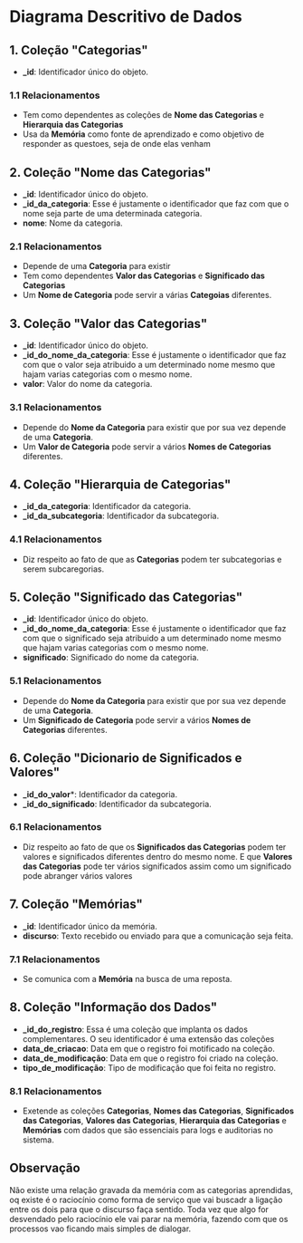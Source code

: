 # Diagrama Descritivo de Dados

## 1. **Coleção "Categorias"**

- **_id**: Identificador único do objeto.

### 1.1 Relacionamentos

- Tem como dependentes as coleções de **Nome das Categorias** e **Hierarquia das Categorias**
- Usa da **Memória** como fonte de aprendizado e como objetivo de responder as questoes, seja de onde elas venham

## 2. **Coleção "Nome das Categorias"**

- **_id**: Identificador único do objeto.
- **_id_da_categoria**: Esse é justamente o identificador que faz com que o nome seja parte de uma determinada categoria.
- **nome**: Nome da categoria.

### 2.1 Relacionamentos

- Depende de uma **Categoria** para existir
- Tem como dependentes **Valor das Categorias** e **Significado das Categorias**
- Um **Nome de Categoria** pode servir a várias **Categoias** diferentes.

## 3. **Coleção "Valor das Categorias"**

- **_id**: Identificador único do objeto.
- **_id_do_nome_da_categoria**: Esse é justamente o identificador que faz com que o valor seja atribuido a um determinado nome mesmo que hajam varias categorias com o mesmo nome.
- **valor**: Valor do nome da categoria.

### 3.1 Relacionamentos

- Depende do **Nome da Categoria** para existir que por sua vez depende de uma **Categoria**.
- Um **Valor de Categoria** pode servir a vários **Nomes de Categorias** diferentes.

## 4. **Coleção "Hierarquia de Categorias"**

- **_id_da_categoria**: Identificador da categoria.
- **_id_da_subcategoria**: Identificador da subcategoria.

### 4.1 Relacionamentos

- Diz respeito ao fato de que as **Categorias** podem ter subcategorias e serem subcaregorias.

## 5. **Coleção "Significado das Categorias"**

- **_id**: Identificador único do objeto.
- **_id_do_nome_da_categoria**: Esse é justamente o identificador que faz com que o significado seja atribuido a um determinado nome mesmo que hajam varias categorias com o mesmo nome.
- **significado**: Significado do nome da categoria.

### 5.1 Relacionamentos

- Depende do **Nome da Categoria** para existir que por sua vez depende de uma **Categoria**.
- Um **Significado de Categoria** pode servir a vários **Nomes de Categorias** diferentes.

## 6. **Coleção "Dicionario de Significados e Valores"**

- **_id_do_valor***: Identificador da categoria.
- **_id_do_significado**: Identificador da subcategoria.

### 6.1 Relacionamentos

- Diz respeito ao fato de que os **Significados das Categorias** podem ter valores e significados diferentes dentro do mesmo nome. E que **Valores das Categorias** pode ter vários significados assim como um significado pode abranger vários valores

## 7. **Coleção "Memórias"**

- **_id**: Identificador único da memória.
- **discurso**: Texto recebido ou enviado para que a comunicação seja feita.

### 7.1 Relacionamentos

- Se comunica com a **Memória** na busca de uma reposta.

## 8. **Coleção "Informação dos Dados"**

- **_id_do_registro**: Essa é uma coleção que implanta os dados complementares. O seu identificador é uma extensão das coleções
- **data_de_criacao**: Data em que o registro foi motificado na coleção.
- **data_de_modificação**: Data em que o registro foi criado na coleção.
- **tipo_de_modificação**: Tipo de modificação que foi feita no registro.

### 8.1 Relacionamentos

- Exetende as coleções **Categorias**, **Nomes das Categorias**, **Significados das Categorias**, **Valores das Categorias**, **Hierarquia das Categorias** e **Memórias** com dados que são essenciais para logs e auditorias no sistema.

## Observação

Não existe uma relação gravada da memória com as categorias aprendidas, oq existe é o raciocínio como forma de serviço que vai buscadr a ligação entre os dois para que o discurso faça sentido. Toda vez que algo for desvendado pelo raciocínio ele vai parar na memória, fazendo com que os processos vao ficando mais simples de dialogar.
